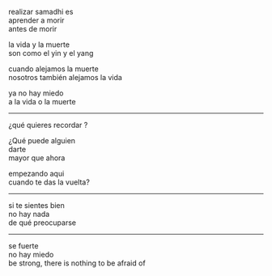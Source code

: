 
realizar samadhi es  
aprender a morir  
antes de morir  

la vida y la muerte  
son como el yin y el yang  

cuando alejamos la muerte  
nosotros también alejamos la vida  

ya no hay miedo  
a la vida o la muerte

---

¿qué quieres recordar ?

¿Qué puede alguien  
darte  
mayor que ahora

empezando aqui  
cuando te das la vuelta?

---

si te sientes bien   
no hay nada   
de qué preocuparse

---

se fuerte  
no hay miedo   
be strong, there is nothing to be afraid of
